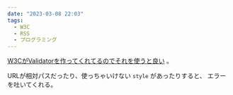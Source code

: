 ```yaml
---
date: "2023-03-08 22:03"
tags:
  - W3C
  - RSS
  - プログラミング
---
```


[W3CがValidatorを作ってくれてるのでそれを使うと良い](https://validator.w3.org/feed/check.cgi)
。

<!-- more -->

URLが相対パスだったり、使っちゃいけない `style` があったりすると、
エラーを吐いてくれる。
